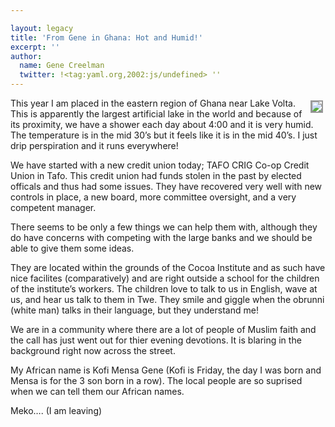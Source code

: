 ```yaml
---

layout: legacy
title: 'From Gene in Ghana: Hot and Humid!'
excerpt: ''
author:
  name: Gene Creelman
  twitter: !<tag:yaml.org,2002:js/undefined> ''
---
```


<p><a href="http://www.flickr.com/photos/21725989@N00/"><img src="http://farm1.static.flickr.com/179/383876599_0055c092fb_m.jpg" style="float:right; border: 2px solid #999999; margin: 4px;" /></a>This year I am placed in the eastern region of Ghana near Lake Volta. This is apparently the largest artificial lake in the world and because of its proximity, we have a shower each day about 4:00 and it is very humid. The temperature is in the mid 30&#8217;s but it feels like it is in the mid 40&#8217;s.
I just drip perspiration and it runs everywhere!</p>


<p>We have started with a new credit union today; <span class="caps">TAFO CRIG</span> Co-op Credit Union in Tafo. This credit union had funds stolen in the past by elected officals and thus had some issues. They have recovered very well with new controls in place, a new board, more committee oversight, and a very competent manager.</p>


<p>There seems to be only a few things we can help them with, although they do have concerns with competing with the large banks and we should be able to give them some ideas.</p>


<p>They are located within the grounds of the Cocoa Institute and as such have nice facilites (comparatively) and are right outside a school for the children of the institute&#8217;s workers. The children love to talk to us in English, wave at us, and hear us talk to them in Twe.   They smile and giggle when the obrunni (white man) talks in their language, but they understand me!</p>


<p>We are in a community where there are a lot of people of Muslim faith and the call has just went out for thier evening devotions. It is blaring in the background right now across the street.</p>


<p>My African name is Kofi Mensa Gene (Kofi is Friday, the day I was born and Mensa is for the 3 son born in a row). The local people are so suprised when we can tell them our African names.</p>


<p>Meko&#8230;.
(I am leaving)</p>